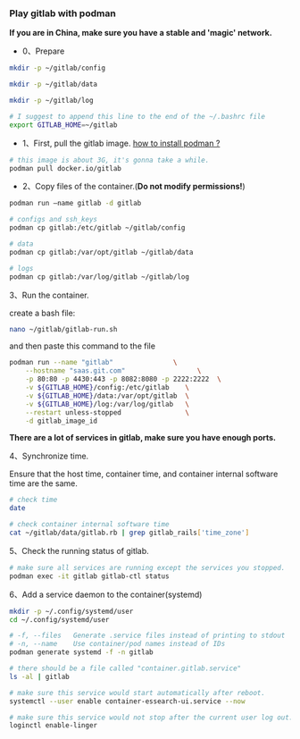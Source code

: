 ### Play gitlab with podman

**If you are in China, make sure you have a stable and 'magic' network.**

- 0、Prepare

```bash
mkdir -p ~/gitlab/config

mkdir -p ~/gitlab/data

mkdir -p ~/gitlab/log

# I suggest to append this line to the end of the ~/.bashrc file
export GITLAB_HOME=~/gitlab

```

- 1、First, pull the gitlab image. [how to install podman ?](https://podman.io/docs/installation)

```bash
# this image is about 3G, it's gonna take a while.
podman pull docker.io/gitlab
```

- 2、Copy files of the container.(<b>Do not modify permissions!</b>)

```bash
podman run —name gitlab -d gitlab

# configs and ssh_keys
podman cp gitlab:/etc/gitlab ~/gitlab/config

# data
podman cp gitlab:/var/opt/gitlab ~/gitlab/data

# logs
podman cp gitlab:/var/log/gitlab ~/gitlab/log
```

3、Run the container.

create a bash file:

```bash
nano ~/gitlab/gitlab-run.sh
```

and then paste this command to the file

```bash
podman run --name "gitlab"               \
    --hostname "saas.git.com"                  \
    -p 80:80 -p 4430:443 -p 8082:8080 -p 2222:2222  \
    -v ${GITLAB_HOME}/config:/etc/gitlab    \
    -v ${GITLAB_HOME}/data:/var/opt/gitlab  \
    -v ${GITLAB_HOME}/log:/var/log/gitlab   \
    --restart unless-stopped                \
    -d gitlab_image_id
```

<b>There are a lot of services in gitlab, make sure you have enough ports.</b>

4、Synchronize time.

Ensure that the host time, container time, and container internal software time are the same.

```bash
# check time
date

# check container internal software time
cat ~/gitlab/data/gitlab.rb | grep gitlab_rails['time_zone']
```

5、Check the running status of gitlab.

```bash
# make sure all services are running except the services you stopped.
podman exec -it gitlab gitlab-ctl status
```

6、Add a service daemon to the container(systemd)

```bash
mkdir -p ~/.config/systemd/user
cd ~/.config/systemd/user

# -f, --files   Generate .service files instead of printing to stdout
# -n, --name    Use container/pod names instead of IDs
podman generate systemd -f -n gitlab

# there should be a file called "container.gitlab.service"
ls -al | gitlab

# make sure this service would start automatically after reboot.
systemctl --user enable container-essearch-ui.service --now

# make sure this service would not stop after the current user log out.
loginctl enable-linger
```
